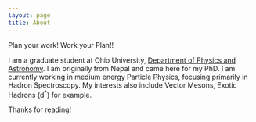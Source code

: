 ```yaml
---
layout: page
title: About
---
```


<p class="message">
  Plan your work! Work your Plan!!
</p>

I am a graduate student at Ohio University, [Department of Physics and Astronomy](https://www.ohio.edu/cas/physastro/). I am originally from Nepal and came here for my PhD. I am currently working in medium energy Particle Physics, focusing primarily in Hadron Spectroscopy. My interests also include Vector Mesons, Exotic Hadrons (d<sup>*</sup>) for example.


Thanks for reading!
